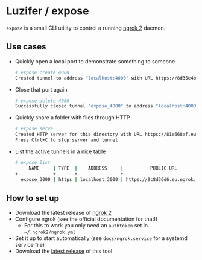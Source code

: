 # Luzifer / expose

`expose` is a small CLI utility to control a running [ngrok 2](https://ngrok.com/) daemon.

## Use cases

- Quickly open a local port to demonstrate something to someone
    ```bash
    # expose create 4000
    Created tunnel to address "localhost:4000" with URL https://8d35e4bf.eu.ngrok.io
    ```
- Close that port again
    ```bash
    # expose delete 4000
    Successfully closed tunnel "expose_4000" to address "localhost:4000".
    ```
- Quickly share a folder with files through HTTP
    ```bash
    # expose serve
    Created HTTP server for this directory with URL https://81e668af.eu.ngrok.io
    Press Ctrl+C to stop server and tunnel
    ```
- List the active tunnels in a nice table
    ```bash
    # expose list
         NAME     | TYPE  |    ADDRESS     |          PUBLIC URL
    +-------------+-------+----------------+------------------------------+
      expose_3000 | https | localhost:3000 | https://9c8d36d6.eu.ngrok.io
    ```

## How to set up

- Download the latest release of [ngrok 2](https://ngrok.com/)
- Configure ngrok (see the official documentation for that!)
  - For this to work you only need an `authtoken` set in `~/.ngrok2/ngrok.yml`
- Set it up to start automatically (see `docs/ngrok.service` for a systemd service file)
- Download the [latest release](https://github.com/Luzifer/expose/releases/latest) of this tool
